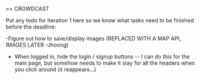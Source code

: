 == CROWDCAST

Put any todo for iteration 1 here so we know what tasks need to be
finished before the deadline:


-Figure out how to save/display images (REPLACED WITH A MAP API, IMAGES LATER -Jhoong)

- When logged in, hide the login / signup buttons -- I can do this for the main page, but somehow needs to make it stay for all the headers when you click around (it reappears...)
 
